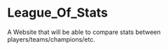 # League_Of_Stats
A Website that will be able to compare stats between players/teams/champions/etc.
